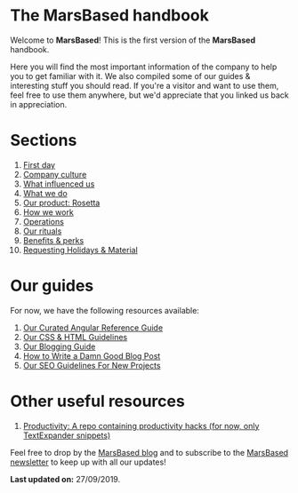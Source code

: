 # The MarsBased handbook

Welcome to __MarsBased__! This is the first version of the __MarsBased__ handbook.

Here you will find the most important information of the company to help you to get familiar with it. We also compiled some of our guides &amp; interesting stuff you should read. If you're a visitor and want to use them, feel free to use them anywhere, but we'd appreciate that you linked us back in appreciation.

# Sections

1. [First day](/sections/firstday.md)
1. [Company culture](/sections/companyculture.md)
1. [What influenced us](/sections/influences.md)
1. [What we do](/sections/whatwedo.md)
1. [Our product: Rosetta](/sections/rosetta.md)
1. [How we work](/sections/howwework.md)
1. [Operations](/sections/operations.md)
1. [Our rituals](/sections/rituals.md)
1. [Benefits & perks](/sections/benefits.md)
1. [Requesting Holidays & Material](/sections/holidaysmaterials.md)
<!-- 1. [Careers at MarsBased](/sections/careers.md) -->

# Our guides

For now, we have the following resources available:

1. [Our Curated Angular Reference Guide](/guides/angular-reference-guide.md)
1. [Our CSS & HTML Guidelines](/guides/css-html-guidelines.md)
1. [Our Blogging Guide](/guides/blogging-guide.md)
1. [How to Write a Damn Good Blog Post](/guides/how-to-blog.md)
1. [Our SEO Guidelines For New Projects](/guides/seo-guidelines.md)

# Other useful resources

1. [Productivity: A repo containing productivity hacks (for now, only TextExpander snippets)](https://github.com/MarsBased/productivity)

Feel free to drop by the [MarsBased blog](https://marsbased.com/blog) and to subscribe to the [MarsBased newsletter](https://marsbased.us7.list-manage.com/subscribe/post?u=1ab50c539712be36367b96b98&amp;id=89db0a6312) to keep up with all our updates!

__Last updated on:__ 27/09/2019.

